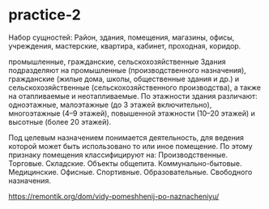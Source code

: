 # practice-2
Набор сущностей:
  Район, здания, помещения, магазины, офисы, учреждения, мастерские, квартира, кабинет, проходная, коридор.


промышленные, гражданские, сельскохозяйственные
Здания подразделяют на промышленные (производственного назначения), гражданские (жилые дома, школы, общественные здания и др.) и сельскохозяйственные (сельскохозяйственного производства), а также на отапливаемые и неотапливаемые. По этажности здания различают: одноэтажные, малоэтажные (до 3 этажей включительно), многоэтажные (4–9 этажей), повышенной этажности (10–20 этажей) и высотные (более 20 этажей).


Под целевым назначением понимается деятельность, для ведения которой может быть использовано то или иное помещение. По этому признаку помещения классифицируют на:
Производственные.
Торговые.
Складские.
Объекты общепита.
Коммунально-бытовые.
Медицинские.
Офисные.
Спортивные.
Образовательные.
Свободного назначения.


https://remontik.org/dom/vidy-pomeshhenij-po-naznacheniyu/
